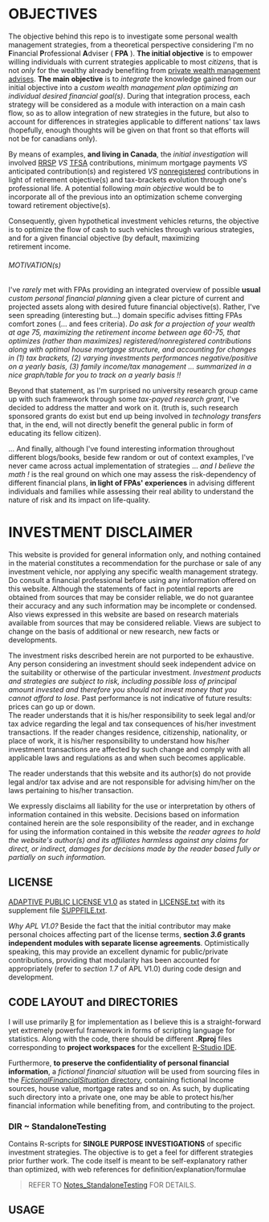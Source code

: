 # OBJECTIVES

The objective behind this repo is to investigate some personal wealth management strategies, from a theoretical perspective considering I'm no **F**inancial **P**rofessional **A**dviser ( **FPA** ). **The initial objective** is to empower 
willing individuals with current strategies applicable to most *citizens*, that is not *only* for the  wealthy already benefiting from [private wealth management advises](http://en.wikipedia.org/wiki/Wealth_management). 
**The main objective** is to *integrate* the knowledge gained from our initial objective into a *custom wealth management plan optimizing an individual desired financial goal(s)*. During that integration process, each strategy 
will be considered as a module with interaction on a main cash flow, so as to allow integration of new strategies in the future, but also to account for differences in strategies applicable to different nations' tax laws (hopefully, 
enough thoughts will be given on that front so that efforts will not be for canadians only).

By means of examples, **and living in Canada**, the *initial investigation* will involved [RRSP](http://en.wikipedia.org/wiki/Registered_Retirement_Savings_Plan) *VS* [TFSA](http://en.wikipedia.org/wiki/Tax-Free_Savings_Account) contributions, 
minimum mortgage payments *VS* anticipated contribution(s) and registered *VS* [nonregistered](http://www.investorwords.com/18431/non_registered_account.html) contributions in light of 
retirement objective(s) and tax-brackets evolution through one's professional life. A potential following *main objective* would be to incorporate all of the previous into an optimization scheme converging toward retirement 
objective(s).

Consequently, given hypothetical investment vehicles returns, the objective is to optimize the flow of cash to such vehicles through various strategies, and for a given financial objective (by default, maximizing  
retirement income.
 
###### MOTIVATION(s)
I've *rarely* met with FPAs providing an integrated overview of possible **usual** *custom personal financial planning* given a clear picture of current and projected assets along with desired future financial objective(s).
Rather, I've seen spreading (interesting but...) domain specific advises fitting FPAs comfort zones (... and fees criteria). 
*Do ask for a projection of your wealth at age 75, maximizing the retirement income between age 60-75, that optimizes (rather than maximizes) registered/nonregistered contributions along with optimal house mortgage structure, 
and accounting for changes in (1) tax brackets, (2) varying investments performances negative/positive on a yearly basis, (3) family income/tax management ... summarized in a nice graph/table for you to track on a yearly basis !!*

Beyond that statement, as I'm surprised no university research group came up with such framework through some *tax-payed research grant*, I've decided to address the matter and work on it.
(truth is, such research sponsored grants do exist but end up being involved in *technology transfers* that, in the end, will not directly benefit the general public in form of educating its fellow citizen).

... And finally, although I've found interesting information throughout different blogs/books, beside few random or out of context examples, I've never came across actual implementation of strategies ... *and I believe the math !* 
is the real ground on which one may assess the risk-dependency of different financial plans, **in light of FPAs' experiences** in advising different individuals and families while assessing their real ability to 
understand the nature of risk and its impact on life-quality.

# INVESTMENT DISCLAIMER
This website is provided for general information only, and nothing contained in the material constitutes a recommendation for the purchase or sale of any investment vehicle, nor applying any specific wealth management strategy.
Do consult a financial professional before using any information offered on this website. 
Although the statements of fact in potential reports are obtained from sources that may be consider reliable, we do not guarantee their accuracy and any such information may be incomplete or condensed. 
Also views expressed in this website are based on research materials available from sources that may be considered reliable. Views are subject to change on the basis of additional or new research, new facts or developments. 

The investment risks described herein are not purported to be exhaustive. Any person considering an investment should seek independent advice on the suitability or otherwise of the particular investment. 
*Investment products and strategies are subject to risk, including possible loss of principal amount invested and therefore you should not invest money that you cannot afford to lose.* Past performance is not indicative of future results: prices can go up or down.  
The reader understands that it is his/her responsibility to seek legal and/or tax advice regarding the legal and tax consequences of his/her investment transactions. 
If the reader changes residence, citizenship, nationality, or place of work, it is his/her responsibility to understand 
how his/her investment transactions are affected by such change and comply with all applicable laws and regulations as and when such becomes applicable. 

The reader understands that this website and its author(s) do not provide legal and/or tax advise and are not responsible for advising him/her on the laws pertaining to his/her transaction.

We expressly disclaims all liability for the use or interpretation by others of information contained in this website. Decisions based on information contained herein are the sole responsibility of the reader, and in exchange 
for using the information contained in this website *the reader agrees to hold the website's author(s) and its affiliates harmless against any claims for direct, or indirect, damages for decisions made by the reader based 
fully or partially on such information.*

## LICENSE
[ADAPTIVE PUBLIC LICENSE V1.0](http://opensource.org/licenses/alphabetical) as stated in [LICENSE.txt](https://github.com/florentchandelier/WealthManagement/blob/master/License.txt) 
with its supplement file [SUPPFILE.txt](https://github.com/florentchandelier/WealthManagement/blob/master/suppfile.txt).

*Why APL V1.0?* Beside the fact that the initial contributor may make personal choices affecting part of the license terms, **section *3.6* grants independent modules with separate license agreements**. 
Optimistically speaking, this may provide an excellent dynamic for public/private contributions, providing that modularity has been accounted for appropriately (refer to *section 1.7* of APL V1.0) during code design and development.

## CODE LAYOUT and DIRECTORIES

I will use primarily [R](www.r-project.org) for implementation as I believe this is a straight-forward yet extremely powerful framework in forms of scripting language for statistics. Along with the code, there should be different **.Rproj**
 files corresponding to **project workspaces** for the excellent [R-Studio IDE](www.rstudio.com).

Furthermore, **to preserve the confidentiality of personal financial information**, a *fictional financial situation* will be used from sourcing files in the [*FictionalFinancialSituation* directory](), containing fictional Income sources, 
house value, mortgage rates and so on. As such, by duplicating such directory into a private one, one may be able to protect his/her financial information while benefiting from, and contributing to the project.
 
### DIR ~ StandaloneTesting
Contains R-scripts for **SINGLE PURPOSE INVESTIGATIONS** of specific investment strategies. The objective is to get a feel for different strategies prior further work.
The code itself is meant to be self-explanatory rather than optimized, with web references for definition/explanation/formulae

> REFER TO [Notes_StandaloneTesting](https://github.com/florentchandelier/WealthManagement/blob/master/StandaloneTesting/Notes_StandaloneTesting.md) FOR DETAILS.

## USAGE

